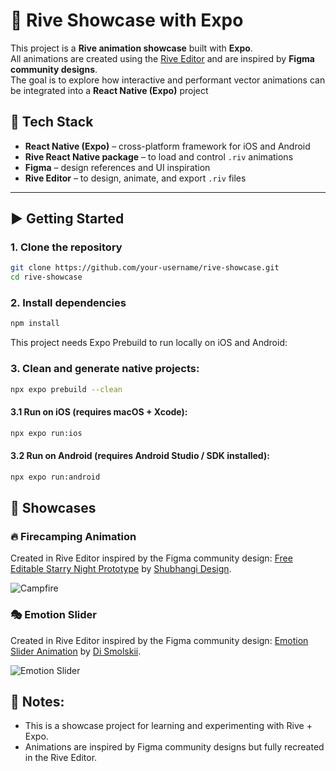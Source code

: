 # 🎨 Rive Showcase with Expo

This project is a **Rive animation showcase** built with **Expo**.  
All animations are created using the [Rive Editor](https://rive.app) and are inspired by **Figma community designs**.  
The goal is to explore how interactive and performant vector animations can be integrated into a **React Native (Expo)** project

## 🚀 Tech Stack

- **React Native (Expo)** – cross-platform framework for iOS and Android
- **Rive React Native package** – to load and control `.riv` animations
- **Figma** – design references and UI inspiration
- **Rive Editor** – to design, animate, and export `.riv` files

---

## ▶️ Getting Started

### 1. Clone the repository

```bash
git clone https://github.com/your-username/rive-showcase.git
cd rive-showcase
```

### 2. Install dependencies

```bash
npm install
```

This project needs Expo Prebuild to run locally on iOS and Android:

### 3. Clean and generate native projects:

```bash
npx expo prebuild --clean
```

#### 3.1 Run on iOS (requires macOS + Xcode):

```bash
npx expo run:ios
```

#### 3.2 Run on Android (requires Android Studio / SDK installed):

```bash
npx expo run:android
```

## 🌌 Showcases

### 🔥 Firecamping Animation

Created in Rive Editor inspired by the Figma community design:
[Free Editable Starry Night Prototype](https://www.figma.com/community/file/1221339768013276092/free-editable-starry-night-prototype)
by [Shubhangi Design](https://www.figma.com/@shubhangidesign).

![Campfire](assets/gifs/campfire.gif)

### 🎭 Emotion Slider

Created in Rive Editor inspired by the Figma community design:
[Emotion Slider Animation](https://www.figma.com/community/file/1352626408204843736/emotion-slider-animation-rate-us-mobile-solution-tutorial-free-lottie-animations)
by [Di Smolskii](https://www.figma.com/@di_smolskii).

![Emotion Slider](assets/gifs/emotion-slider.gif)

## 📌 Notes:

- This is a showcase project for learning and experimenting with Rive + Expo.
- Animations are inspired by Figma community designs but fully recreated in the Rive Editor.
